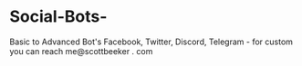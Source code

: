 # Social-Bots-
Basic to Advanced Bot's Facebook, Twitter, Discord, Telegram - for custom you can reach me@scottbeeker . com
